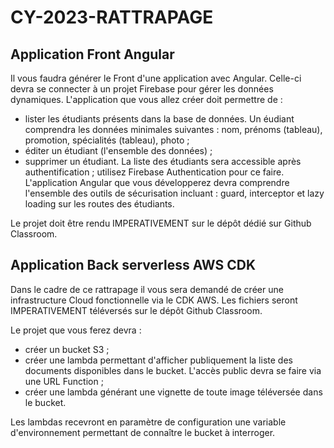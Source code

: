 # CY-2023-RATTRAPAGE

## Application Front Angular
Il vous faudra générer le Front d'une application avec Angular. Celle-ci devra se connecter à un projet Firebase pour gérer les données dynamiques. L'application que vous allez créer doit permettre de :
- lister les étudiants présents dans la base de données. Un éudiant comprendra les données minimales suivantes : nom, prénoms (tableau), promotion, spécialités (tableau), photo ;
- éditer un étudiant (l'ensemble des données) ;
- supprimer un étudiant.
La liste des étudiants sera accessible après authentification ; utilisez Firebase Authentication pour ce faire.
L'application Angular que vous développerez devra comprendre l'ensemble des outils de sécurisation incluant : guard, interceptor et lazy loading sur les routes des étudiants.

Le projet doit être rendu IMPERATIVEMENT sur le dépôt dédié sur Github Classroom.

## Application Back serverless AWS CDK
Dans le cadre de ce rattrapage il vous sera demandé de créer une infrastructure Cloud fonctionnelle via le CDK AWS. Les fichiers seront IMPERATIVEMENT téléversés sur le dépôt Github Classroom. 

Le projet que vous ferez devra :
- créer un bucket S3 ;
- créer une lambda permettant d'afficher publiquement la liste des documents disponibles dans le bucket. L'accès public devra se faire via une URL Function ;
- créer une lambda générant une vignette de toute image téléversée dans le bucket.

Les lambdas recevront en paramètre de configuration une variable d'environnement permettant de connaître le bucket à interroger.
